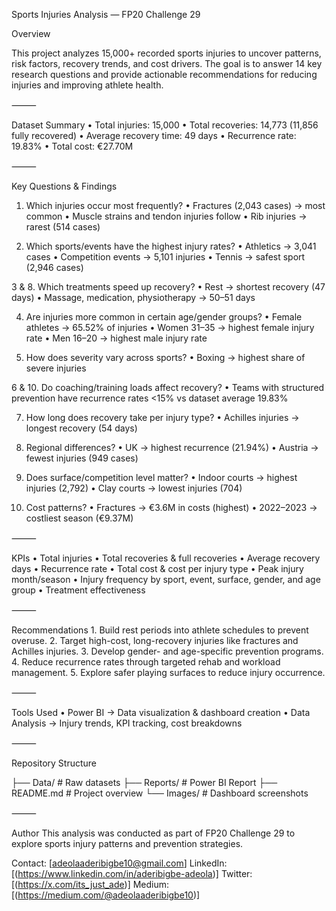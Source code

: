 Sports Injuries Analysis — FP20 Challenge 29

Overview

This project analyzes 15,000+ recorded sports injuries to uncover patterns, risk factors, recovery trends, and cost drivers.
The goal is to answer 14 key research questions and provide actionable recommendations for reducing injuries and improving athlete health.

⸻

Dataset Summary
	•	Total injuries: 15,000
	•	Total recoveries: 14,773 (11,856 fully recovered)
	•	Average recovery time: 49 days
	•	Recurrence rate: 19.83%
	•	Total cost: €27.70M

⸻

Key Questions & Findings

1. Which injuries occur most frequently?
	•	Fractures (2,043 cases) → most common
	•	Muscle strains and tendon injuries follow
	•	Rib injuries → rarest (514 cases)

2. Which sports/events have the highest injury rates?
	•	Athletics → 3,041 cases
	•	Competition events → 5,101 injuries
	•	Tennis → safest sport (2,946 cases)

3 & 8. Which treatments speed up recovery?
	•	Rest → shortest recovery (47 days)
	•	Massage, medication, physiotherapy → 50–51 days

4. Are injuries more common in certain age/gender groups?
	•	Female athletes → 65.52% of injuries
	•	Women 31–35 → highest female injury rate
	•	Men 16–20 → highest male injury rate

5. How does severity vary across sports?
	•	Boxing → highest share of severe injuries

6 & 10. Do coaching/training loads affect recovery?
	•	Teams with structured prevention have recurrence rates <15% vs dataset average 19.83%

7. How long does recovery take per injury type?
	•	Achilles injuries → longest recovery (54 days)

9. Regional differences?
	•	UK → highest recurrence (21.94%)
	•	Austria → fewest injuries (949 cases)

11. Does surface/competition level matter?
	•	Indoor courts → highest injuries (2,792)
	•	Clay courts → lowest injuries (704)

12. Cost patterns?
	•	Fractures → €3.6M in costs (highest)
	•	2022–2023 → costliest season (€9.37M)

⸻

KPIs
	•	Total injuries
	•	Total recoveries & full recoveries
	•	Average recovery days
	•	Recurrence rate
	•	Total cost & cost per injury type
	•	Peak injury month/season
	•	Injury frequency by sport, event, surface, gender, and age group
	•	Treatment effectiveness

⸻

Recommendations
	1.	Build rest periods into athlete schedules to prevent overuse.
	2.	Target high-cost, long-recovery injuries like fractures and Achilles injuries.
	3.	Develop gender- and age-specific prevention programs.
	4.	Reduce recurrence rates through targeted rehab and workload management.
	5.	Explore safer playing surfaces to reduce injury occurrence.

⸻

Tools Used
	•	Power BI → Data visualization & dashboard creation
	•	Data Analysis → Injury trends, KPI tracking, cost breakdowns

⸻

Repository Structure

├── Data/              # Raw datasets
├── Reports/           # Power BI Report
├── README.md          # Project overview
└── Images/            # Dashboard screenshots

⸻

Author
This analysis was conducted as part of FP20 Challenge 29 to explore sports injury patterns and prevention strategies.

Contact: [adeolaaderibigbe10@gmail.com]
LinkedIn: [(https://www.linkedin.com/in/aderibigbe-adeola)]
Twitter: [(https://x.com/its_just_ade)]
Medium: [(https://medium.com/@adeolaaderibigbe10)]

